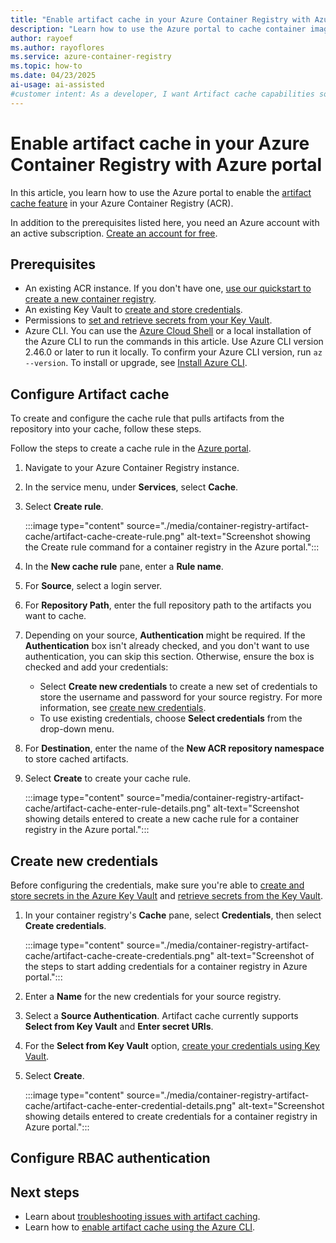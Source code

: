 ```yaml
---
title: "Enable artifact cache in your Azure Container Registry with Azure portal"
description: "Learn how to use the Azure portal to cache container images in Azure Container Registry, improving performance and efficiency."
author: rayoef
ms.author: rayoflores
ms.service: azure-container-registry
ms.topic: how-to
ms.date: 04/23/2025
ai-usage: ai-assisted
#customer intent: As a developer, I want Artifact cache capabilities so that I can efficiently deliver and serve containerized applications to end-users in real-time.
---
```


# Enable artifact cache in your Azure Container Registry with Azure portal

In this article, you learn how to use the Azure portal to enable the [artifact cache feature](artifact-cache-overview.md) in your Azure Container Registry (ACR).

In addition to the prerequisites listed here, you need an Azure account with an active subscription. [Create an account for free](https://azure.microsoft.com/free/?WT.mc_id=A261C142F).

## Prerequisites

* An existing ACR instance. If you don't have one, [use our quickstart to create a new container registry](/azure/container-registry/container-registry-get-started-azure-cli).
* An existing Key Vault to [create and store credentials][create-and-store-keyvault-credentials].
* Permissions to [set and retrieve secrets from your Key Vault][set-and-retrieve-a-secret].
* Azure CLI. You can use the [Azure Cloud Shell][Azure Cloud Shell] or a local installation of the Azure CLI to run the commands in this article. Use Azure CLI version 2.46.0 or later to run it locally. To confirm your Azure CLI version, run `az --version`. To install or upgrade, see [Install Azure CLI][Install Azure CLI].

## Configure Artifact cache

To create and configure the cache rule that pulls artifacts from the repository into your cache, follow these steps.

Follow the steps to create a cache rule in the [Azure portal](https://portal.azure.com).

1. Navigate to your Azure Container Registry instance.

1. In the service menu, under **Services**, select **Cache**.

1. Select **Create rule**.

    :::image type="content" source="./media/container-registry-artifact-cache/artifact-cache-create-rule.png" alt-text="Screenshot showing the Create rule command for a container registry in the Azure portal.":::

1. In the **New cache rule** pane, enter a **Rule name**.

1. For **Source**, select a login server.

1. For **Repository Path**, enter the full repository path to the artifacts you want to cache.

1. Depending on your source, **Authentication** might be required. If the **Authentication** box isn't already checked, and you don't want to use authentication, you can skip this section. Otherwise, ensure the box is checked and add your credentials:

   * Select **Create new credentials** to create a new set of credentials to store the username and password for your source registry. For more information, see [create new credentials](tutorial-enable-artifact-cache-auth.md#create-new-credentials).
   * To use existing credentials, choose **Select credentials** from the drop-down menu.

1. For **Destination**, enter the name of the **New ACR repository namespace** to store cached artifacts.

1. Select **Create** to create your cache rule.

   :::image type="content" source="media/container-registry-artifact-cache/artifact-cache-enter-rule-details.png" alt-text="Screenshot showing details entered to create a new cache rule for a container registry in the Azure portal.":::

## Create new credentials

Before configuring the credentials, make sure you're able to [create and store secrets in the Azure Key Vault][create-and-store-keyvault-credentials] and [retrieve secrets from the Key Vault][set-and-retrieve-a-secret].

1. In your container registry's **Cache** pane, select **Credentials**, then select **Create credentials**.

   :::image type="content" source="./media/container-registry-artifact-cache/artifact-cache-create-credentials.png" alt-text="Screenshot of the steps to start adding credentials for a container registry in Azure portal.":::

1. Enter a **Name** for the new credentials for your source registry.
1. Select a **Source Authentication**. Artifact cache currently supports **Select from Key Vault** and **Enter secret URIs**.
1. For the  **Select from Key Vault** option, [create your credentials using Key Vault][create-and-store-keyvault-credentials].
1. Select **Create**.

      :::image type="content" source="./media/container-registry-artifact-cache/artifact-cache-enter-credential-details.png" alt-text="Screenshot showing details entered to create credentials for a container registry in Azure portal.":::

## Configure RBAC authentication

## Next steps

* Learn about [troubleshooting issues with artifact caching](troubleshoot-artifact-cache.md).
* Learn how to [enable artifact cache using the Azure CLI](artifact-cache-cli.md).

<!-- LINKS - External -->
[create-and-store-keyvault-credentials]: /azure/key-vault/secrets/quick-create-cli#add-a-secret-to-key-vault
[set-and-retrieve-a-secret]: /azure/key-vault/secrets/quick-create-cli#retrieve-a-secret-from-key-vault
[Install Azure CLI]: /cli/azure/install-azure-cli
[Azure Cloud Shell]: /azure/cloud-shell/quickstart
